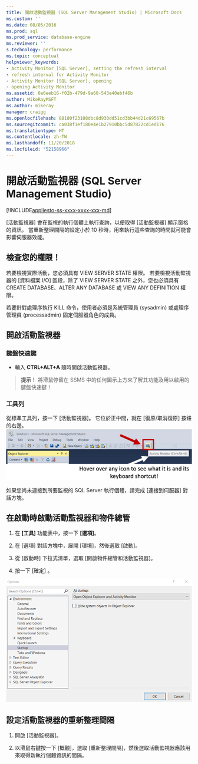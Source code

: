 ```yaml
---
title: 開啟活動監視器 (SQL Server Management Studio) | Microsoft Docs
ms.custom: ''
ms.date: 08/05/2016
ms.prod: sql
ms.prod_service: database-engine
ms.reviewer: ''
s.technology: performance
ms.topic: conceptual
helpviewer_keywords:
- Activity Monitor [SQL Server], setting the refresh interval
- refresh interval for Activity Monitor
- Activity Monitor [SQL Server], opening
- opening Activity Monitor
ms.assetid: 0a6eeb16-f02b-479d-9a60-543e40ebf46b
author: MikeRayMSFT
ms.author: mikeray
manager: craigg
ms.openlocfilehash: 88180f23108dbc8d930dd51cd3bb44d21c69567b
ms.sourcegitcommit: ca038f1ef180e4e1b27910bbc5d87822cd1ed176
ms.translationtype: HT
ms.contentlocale: zh-TW
ms.lasthandoff: 11/20/2018
ms.locfileid: "52158966"
---
```

# <a name="open-activity-monitor-sql-server-management-studio"></a>開啟活動監視器 (SQL Server Management Studio)
[!INCLUDE[appliesto-ss-xxxx-xxxx-xxx-md](../../includes/appliesto-ss-xxxx-xxxx-xxx-md.md)]
   
 [活動監視器] 會在監視的執行個體上執行查詢，以便取得 [活動監視器] 顯示窗格的資訊。 當重新整理間隔的設定小於 10 秒時，用來執行這些查詢的時間就可能會影響伺服器效能。  
  
  
##  <a name="Permissions"></a> 檢查您的權限！  
 若要檢視實際活動，您必須具有 VIEW SERVER STATE 權限。 若要檢視活動監視器的 [資料檔案 I/O] 區段，除了 VIEW SERVER STATE 之外，您也必須具有 CREATE DATABASE、ALTER ANY DATABASE 或 VIEW ANY DEFINITION 權限。  
  
 若要針對處理序執行 KILL 命令，使用者必須是系統管理員 (sysadmin) 或處理序管理員 (processadmin) 固定伺服器角色的成員。  
  
  
## <a name="open-activity-monitor"></a>開啟活動監視器  

### <a name="keyboard-shortcut"></a>鍵盤快速鍵  
 - 輸入 **CTRL+ALT+A** 隨時開啟活動監視器。

 >**提示！** 將滑鼠停留在 SSMS 中的任何圖示上方來了解其功能及用以啟用的鍵盤快速鍵！

### <a name="toolbar"></a>工具列

從標準工具列，按一下 [活動監視器]。 它位於正中間，就在 [復原/取消復原] 按鈕的右邊。
![Activity_Monitor_icon](../../relational-databases/performance-monitor/media/activity-monitor-icon.png)  
  
如果您尚未連接到所要監視的 SQL Server 執行個體，請完成 [連接到伺服器] 對話方塊。
  
## <a name="launch-activity-monitor-and-object-explorer-on-startup"></a>在啟動時啟動活動監視器和物件總管
  
1.  在 **[工具]** 功能表中，按一下 **[選項]**。  
  
2.  在 [選項] 對話方塊中，展開 [環境]，然後選取 [啟動]。  
  
3.  從 [啟動時] 下拉式清單，選取 [開啟物件總管和活動監視器]。  

4.  按一下 [確定] 。
  
![open_object_explorer](../../relational-databases/performance-monitor/media/open-object-explorer.png)
  
  
## <a name="set-the-activity-monitor-refresh-interval"></a>設定活動監視器的重新整理間隔  
  
1.   開啟 [活動監視器]。  
  
2.   以滑鼠右鍵按一下 [概觀]，選取 [重新整理間隔]，然後選取活動監視器應該用來取得新執行個體資訊的間隔。  
  
  
